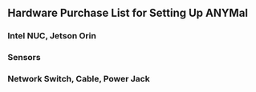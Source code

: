 ## Hardware Purchase List for Setting Up ANYMal

### Intel NUC, Jetson Orin


### Sensors


### Network Switch, Cable, Power Jack